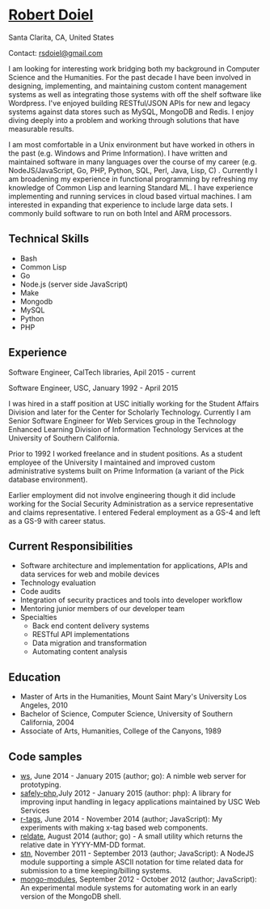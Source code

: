 # [Robert Doiel](http://rsdoiel.github.io/cv.html)

Santa Clarita, CA, United States

Contact: rsdoiel@gmail.com

I am looking for interesting work bridging both my background in Computer Science and the Humanities. For the past decade I have been involved in designing, implementing, and maintaining custom content management systems as well as integrating those systems with off the shelf software like Wordpress. I've enjoyed building RESTful/JSON APIs for new and legacy systems against data stores such as MySQL, MongoDB and Redis. I enjoy diving deeply into a problem and working through solutions that have measurable results.

I am most comfortable in a Unix environment but have worked in others in the past (e.g. Windows and Prime Information). I have written and maintained software in many languages over the course of my career (e.g. NodeJS/JavaScript, Go, PHP, Python, SQL, Perl, Java, Lisp, C) . Currently I am broadening my experience in functional programming by refreshing my knowledge of Common Lisp and learning Standard ML. I have experience implementing and running services in cloud based virtual machines. I am interested in expanding that experience to include large data sets. I commonly build software to run on both Intel and ARM processors.

## Technical Skills

+ Bash
+ Common Lisp
+ Go
+ Node.js (server side JavaScript)
+ Make
+ Mongodb
+ MySQL
+ Python
+ PHP

## Experience

Software Engineer, CalTech libraries, Apil 2015 - current

Software Engineer, USC, January 1992 - April 2015

I was hired in a staff position at USC initially working for the Student Affairs Division and later for the Center for Scholarly Technology. Currently I am Senior Software Engineer for Web Services group in the Technology Enhanced Learning Division of Information Technology Services at the University of Southern California.

Prior to 1992 I worked freelance and in student positions. As a student employee of the University I maintained and improved custom administrative systems built on Prime Information (a variant of the Pick database environment).

Earlier employment did not involve engineering though it did include working for the Social Security Administration as a service representative and claims representative. I entered Federal employment as a GS-4 and left as a GS-9 with career status.


## Current Responsibilities

+ Software architecture and implementation for applications, APIs and data services for web and mobile devices
+ Technology evaluation
+ Code audits
+ Integration of security practices and tools into developer workflow
+ Mentoring junior members of our developer team
+ Specialties
    + Back end content delivery systems
    + RESTful API implementations
    + Data migration and transformation
    + Automating content analysis

## Education

+ Master of Arts in the Humanities, Mount Saint Mary's University Los Angeles, 2010
+ Bachelor of Science, Computer Science, University of Southern California, 2004
+ Associate of Arts, Humanities, College of the Canyons, 1989

## Code samples

+ [ws](https://github.com/rsdoiel/ws), June 2014 - January 2015 (author; go):  A nimble web server for  prototyping.
+ [safely-php](https://github.com/uscwebservices/safely-php),July 2012 - January 2015 (author: php): A library for improving input handling in legacy applications maintained by USC Web Services
+ [r-tags](https://github.com/rsdoiel/r-tags), June 2014 - November 2014 (author; JavaScript): My experiments with making x-tag based web components.
+ [reldate](https://github.com/rsdoiel/reldate), August 2014 (author; go) - A small utility which returns the relative date in YYYY-MM-DD format.
+ [stn](https://github.com/rsdoiel/stn), November 2011 - September 2013 (author; JavaScript):  A NodeJS module supporting a simple ASCII notation for time related data for submission to a time keeping/billing systems.
+ [mongo-modules](https://github.com/rsdoiel/mongo-modules), September 2012 - October 2012 (author; JavaScript): An experimental module systems for automating work in an early version of the MongoDB shell.
